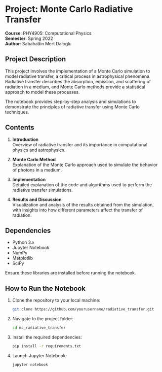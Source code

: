 # Project: Monte Carlo Radiative Transfer

**Course**: PHY4905: Computational Physics  
**Semester**: Spring 2022  
**Author**: Sabahattin Mert Daloglu  

## Project Description

This project involves the implementation of a Monte Carlo simulation to model radiative transfer, a critical process in astrophysical phenomena. Radiative transfer describes the absorption, emission, and scattering of radiation in a medium, and Monte Carlo methods provide a statistical approach to model these processes.

The notebook provides step-by-step analysis and simulations to demonstrate the principles of radiative transfer using Monte Carlo techniques.

## Contents

1. **Introduction**  
   Overview of radiative transfer and its importance in computational physics and astrophysics.

2. **Monte Carlo Method**  
   Explanation of the Monte Carlo approach used to simulate the behavior of photons in a medium.

3. **Implementation**  
   Detailed explanation of the code and algorithms used to perform the radiative transfer simulations.

4. **Results and Discussion**  
   Visualization and analysis of the results obtained from the simulation, with insights into how different parameters affect the transfer of radiation.

## Dependencies

- Python 3.x
- Jupyter Notebook
- NumPy
- Matplotlib
- SciPy

Ensure these libraries are installed before running the notebook.

## How to Run the Notebook

1. Clone the repository to your local machine:
   ```bash
   git clone https://github.com/yourusername/radiative_transfer.git
   ```
2.  Navigate to the project folder:
    ```bash
    cd mc_radiative_transfer
    ```
3. Install the required dependencies:
   ```bash
   pip install -r requirements.txt
   ```
4. Launch Jupyter Notebook:
    ```bash
    jupyter notebook
    ```